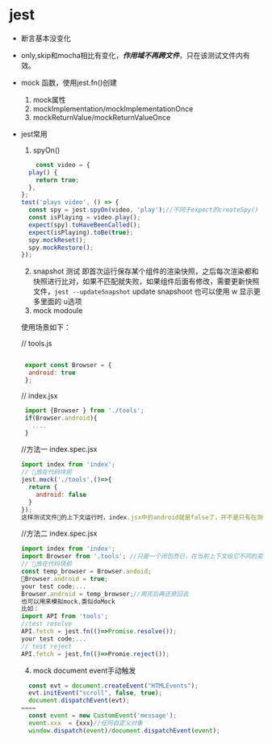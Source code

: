 # jest

- 断言基本没变化
- only,skip和mocha相比有变化，***作用域不再跨文件***，只在该测试文件内有效。
- mock 函数，使用jest.fn()创建
    1. mock属性
    2. mockImplementation/mockImplementationOnce
    3. mockReturnValue/mockReturnValueOnce
- jest常用
    1. spyOn()

    ```js
        const video = {
      play() {
        return true;
      },
    };
    test('plays video', () => {
      const spy = jest.spyOn(video, 'play');//不同于expect的createSpy()
      const isPlaying = video.play();
      expect(spy).toHaveBeenCalled();
      expect(isPlaying).toBe(true);
      spy.mockReset();
      spy.mockRestore();
    });
    ```
    2. snapshot 测试
     即首次运行保存某个组件的渲染快照，之后每次渲染都和快照进行比对，如果不匹配就失败，如果组件后面有修改，需要更新快照文件，`jest --updateSnapshot`
     update snapshoot 也可以使用 w 显示更多里面的 u选项
    3. mock modoule

    使用场景如下：

    // tools.js
    ```js

     export const Browser = {
      android: true
     };
    ```
    // index.jsx

    ```js
     import {Browser } from './tools';
     if(Browser.android){
       ....
     }
    ```
    //方法一 index.spec.jsx

    ```js
    import index from 'index';
    // 放在代码块前
    jest.mock('./tools',()=>{
      return {
        android: false
      }
    });
    这样测试文件的上下文运行时，index.jsx中的android就是false了，并不是只有在测试文件上下文中主动调用mock的方法时才会生效。

    ```
    //方法二 index.spec.jsx

    ```js
    import index from 'index';
    import Browser from '.tools'; //只是一个闭包而已，在当前上下文给它不同的变量，就可以模拟不同的返回
    // 放在代码块前
    const temp_browser = Browser.andoid;
    Browser.android = true;
    your test code;...
    Browser.android = temp_browser;//用完后再还原回去
    也可以用来模拟mock,类似doMock
    比如：
    import API from 'tools';
    //test resolve
    API.fetch = jest.fn(()=>Promise.resolve());
    your test code;...
   // test reject
    API.fetch = jest,fn(()=>Promie.reject());
    ```

  4. mock document event手动触发
    ```js
      const evt = document.createEvent("HTMLEvents");
      evt.initEvent("scroll", false, true);
      document.dispatchEvent(evt);
    ====
      const event = new CustomEvent('message');
      event.xxx  = {xxx}//任何自定义对象
      window.dispatch(event)/document.dispatchEvent(event);
    ```